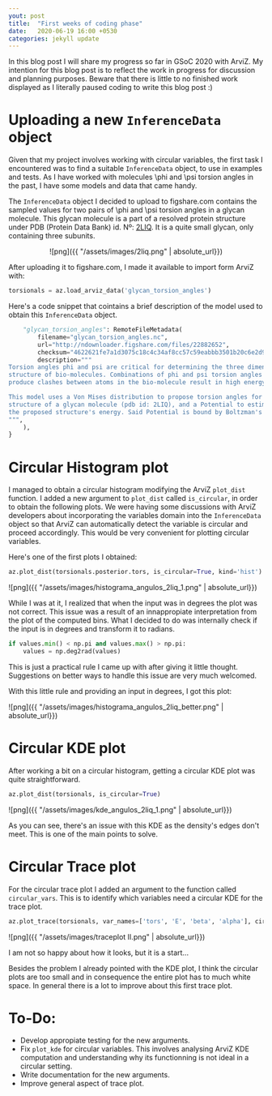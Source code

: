 ```yaml
---
yout: post
title:  "First weeks of coding phase"
date:   2020-06-19 16:00 +0530
categories: jekyll update
---
```


In this blog post I will share my progress so far in GSoC 2020 with ArviZ. My intention for this blog post is to reflect the work in progress for discussion and planning purposes. Beware that there is little to no finished work displayed as I literally paused coding to write this blog post :)

# Uploading a new `InferenceData` object

Given that my project involves working with circular variables, the first task I encountered was to find a suitable `InferenceData` object, to use in examples and tests. As I have worked with molecules \phi and \psi torsion angles in the past, I have some models and data that came handy. 

The `InferenceData` object I decided to upload to figshare.com contains the sampled values for two pairs of \phi and \psi torsion angles in a glycan molecule. This glycan molecule is a part of a resolved protein structure under PDB (Protein Data Bank) id. Nº: [2LIQ](https://www.rcsb.org/structure/2liq). It is a quite small glycan, only containing three subunits. 

<div style="text-align: center">![png]({{ "/assets/images/2liq.png" | absolute_url}})</div>

After uploading it to figshare.com, I made it available to import form ArviZ with:

```python
torsionals = az.load_arviz_data('glycan_torsion_angles')
```

Here's a code snippet that cointains a brief description of the model used to obtain this `InferenceData` object.

```python
    "glycan_torsion_angles": RemoteFileMetadata(
        filename="glycan_torsion_angles.nc",
        url="http://ndownloader.figshare.com/files/22882652",
        checksum="4622621fe7a1d3075c18c4c34af8cc57c59eabbb3501b20c6e2d9c6c4737034c",
        description="""
Torsion angles phi and psi are critical for determining the three dimensional 
structure of bio-molecules. Combinations of phi and psi torsion angles that 
produce clashes between atoms in the bio-molecule result in high energy, unlikely structures.

This model uses a Von Mises distribution to propose torsion angles for the 
structure of a glycan molecule (pdb id: 2LIQ), and a Potential to estimate 
the proposed structure's energy. Said Potential is bound by Boltzman's law.
""",
    ),
}

```

# Circular Histogram plot

I managed to obtain a circular histogram modifying the ArviZ `plot_dist` function. I added a new argument to `plot_dist` called `is_circular`, in order to obtain the following plots. We were having some discussions with ArviZ developers about incorporating the variables domain into the `InferenceData` object so that ArviZ can automatically detect the variable is circular and proceed accordingly. This would be very convenient for plotting circular variables.

Here's one of the first plots I obtained:

```python
az.plot_dist(torsionals.posterior.tors, is_circular=True, kind='hist')

```

![png]({{ "/assets/images/histograma_angulos_2liq_1.png" | absolute_url}})

While I was at it, I realized that when the input was in degrees the plot was not correct. This issue was a result of an innappropiate interpretation from the plot of the computed bins. What I decided to do was internally check if the input is in degrees and transform it to radians. 

```python
if values.min() < np.pi and values.max() > np.pi:
	values = np.deg2rad(values)
```

This is just a practical rule I came up with after giving it little thought. Suggestions on better ways to handle this issue are very much welcomed.

With this little rule and providing an input in degrees, I got this plot:

![png]({{ "/assets/images/histograma_angulos_2liq_better.png" | absolute_url}})

# Circular KDE plot

After working a bit on a circular histogram, getting a circular KDE plot was quite straightforward.

```python
az.plot_dist(torsionals, is_circular=True)
```

![png]({{ "/assets/images/kde_angulos_2liq_1.png" | absolute_url}})

As you can see, there's an issue with this KDE as the density's edges don't meet. This is one of the main points to solve.

# Circular Trace plot

For the circular trace plot I added an argument to the function called `circular_vars`. This is to identify which variables need a circular KDE for the trace plot.

```python
az.plot_trace(torsionals, var_names=['tors', 'E', 'beta', 'alpha'], circular_vars=['tors'])
```

![png]({{ "/assets/images/traceplot II.png" | absolute_url}})

I am not so happy about how it looks, but it is a start...

Besides the problem I already pointed with the KDE plot, I think the circular plots are too small and in consequence the entire plot has to much white space. In general there is a lot to improve about this first trace plot.

# To-Do:

* Develop appropiate testing for the new arguments.
* Fix `plot_kde` for circular variables. This involves analysing ArviZ KDE computation and understanding why its functionning is not ideal in a circular setting.
* Write documentation for the new arguments.
* Improve general aspect of trace plot.
